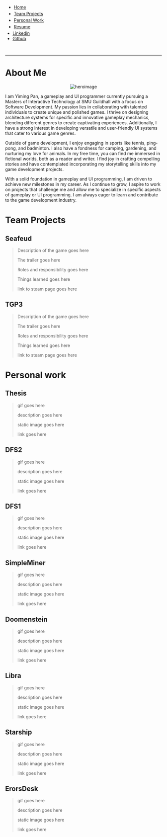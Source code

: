 <a id="home"/>
<ul class="navbar">
  <li style="margin:.25rem"><a href="#home">Home</a></li>
  <li style="margin:.25rem"><a href="/">Team Projects</a></li>
  <li style="margin:.25rem"><a href="#personalwork">Personal Work</a></li>
  <li style="margin:.25rem"><a href="https://github.com/yimingp/yimingp.github.io/blob/main/resume.pdf">Resume</a></li>
  <li><a href="https://www.linkedin.com/in/yiming-pan-a7b353185/">Linkedin</a></li>
  <li><a href="https://github.com/yimingp">Github</a></li> 
</ul>
<p style="visibility:hidden;margin:0px;">1</p>
<hr>

# About Me

<span style="display:block;text-align:center">![heroimage](hero_image.png)</span>

I am Yiming Pan, a gameplay and UI programmer currently pursuing a Masters of Interactive Technology at SMU Guildhall with a focus on Software Development. My passion lies in collaborating with talented individuals to create unique and polished games. I thrive on designing architecture systems for specific and innovative gameplay mechanics, blending different genres to create captivating experiences. Additionally, I have a strong interest in developing versatile and user-friendly UI systems that cater to various game genres.

Outside of game development, I enjoy engaging in sports like tennis, ping-pong, and badminton. I also have a fondness for camping, gardening, and nurturing my love for animals. In my free time, you can find me immersed in fictional worlds, both as a reader and writer. I find joy in crafting compelling stories and have contemplated incorporating my storytelling skills into my game development projects.

With a solid foundation in gameplay and UI programming, I am driven to achieve new milestones in my career. As I continue to grow, I aspire to work on projects that challenge me and allow me to specialize in specific aspects of gameplay or UI programming. I am always eager to learn and contribute to the game development industry.

# Team Projects
<a id="teamprojects"/>

## Seafeud
>Description of the game goes here
> 
>The trailer goes here
> 
>Roles and responsibility goes here
> 
>Things learned goes here
> 
>link to steam page goes here

## TGP3 
>Description of the game goes here
> 
>The trailer goes here
> 
>Roles and responsibility goes here
> 
>Things learned goes here
> 
>link to steam page goes here

# Personal work
<a id="personalwork"/>

## Thesis
> gif goes here
> 
> description goes here
> 
> static image goes here
> 
> link goes here

## DFS2
> gif goes here
> 
> description goes here
> 
> static image goes here
> 
> link goes here

## DFS1
> gif goes here
> 
> description goes here
> 
> static image goes here
> 
> link goes here

## SimpleMiner
> gif goes here
> 
> description goes here
> 
> static image goes here
> 
> link goes here

## Doomenstein
> gif goes here
> 
> description goes here
> 
> static image goes here
> 
> link goes here

## Libra
> gif goes here
> 
> description goes here
> 
> static image goes here
> 
> link goes here

## Starship
> gif goes here
> 
> description goes here
> 
> static image goes here
> 
> link goes here

## ErorsDesk
> gif goes here
> 
> description goes here
> 
> static image goes here
> 
> link goes here